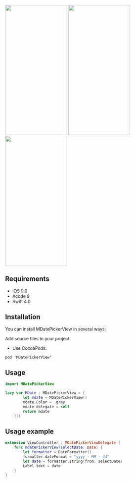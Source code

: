 <img src="https://matt-bucket-images.s3-ap-southeast-1.amazonaws.com/MDatePickerView_Photo.png" width="200" height="420"/> <img src="https://matt-bucket-images.s3-ap-southeast-1.amazonaws.com/MDatePickerView.gif" width="200" height="420"/> <img src="https://matt-bucket-images.s3-ap-southeast-1.amazonaws.com/MDatePickerView_Photo-2.png" width="200" height="420"/>

## Requirements 
- iOS 9.0
- Xcode 9
- Swift 4.0

## Installation
You can install MDatePickerView in several ways:

Add source files to your project.
- Use CocoaPods:
```swift
pod 'MDatePickerView'
```

## Usage
```swift
import MDatePickerView
```

```swift
lazy var MDate : MDatePickerView = {
        let mdate = MDatePickerView()
        mdate.Color = .gray
        mdate.delegate = self
        return mdate
    }()
```
## Usage example

```swift
extension ViewController : MDatePickerViewDelegate {
    func mdatePickerView(selectDate: Date) {
        let formatter = DateFormatter()
        formatter.dateFormat = "yyyy - MM - dd"
        let date = formatter.string(from: selectDate)
        Label.text = date
    }
}
```
